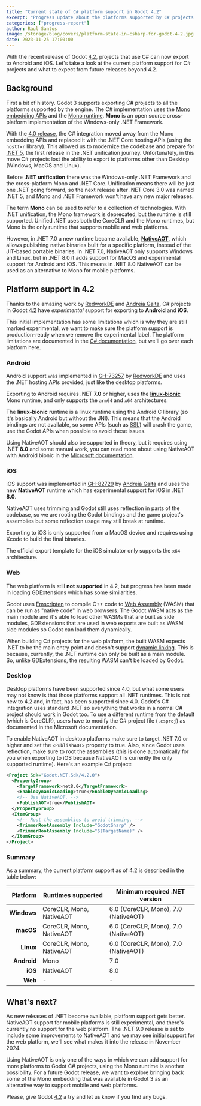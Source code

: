 ```yaml
---
title: "Current state of C# platform support in Godot 4.2"
excerpt: "Progress update about the platforms supported by C# projects as of Godot 4.2."
categories: ["progress-report"]
author: Raul Santos
image: /storage/blog/covers/platform-state-in-csharp-for-godot-4-2.jpg
date: 2023-11-25 17:00:00
---
```


With the recent release of Godot [4.2](/article/godot-4-2-arrives-in-style), projects that use C# can now export to Android and iOS. Let's take a look at the current platform support for C# projects and what to expect from future releases beyond 4.2.

## Background

First a bit of history. Godot 3 supports exporting C# projects to all the platforms supported by the engine. The C# implementation uses the [Mono embedding APIs](https://www.mono-project.com/docs/advanced/embedding/) and the [Mono runtime](https://www.mono-project.com/docs/advanced/runtime/). **Mono** is an open source cross-platform implementation of the Windows-only .NET Framework.

With the [4.0 release](https://godotengine.org/article/godot-4-0-sets-sail/), the C# integration moved away from the Mono embedding APIs and replaced it with the .NET Core hosting APIs (using the `hostfxr` library). This allowed us to modernize the codebase and prepare for [.NET 5](https://devblogs.microsoft.com/dotnet/introducing-net-5/), the first release in the .NET unification journey. Unfortunately, in this move C# projects lost the ability to export to platforms other than Desktop (Windows, MacOS and Linux).

Before **.NET unification** there was the Windows-only .NET Framework and the cross-platform Mono and .NET Core. Unification means there will be just one .NET going forward, so the next release after .NET Core 3.0 was named .NET 5, and Mono and .NET Framework won't have any new major releases.

The term **Mono** can be used to refer to a collection of technologies. With .NET unification, the Mono framework is deprecated, but the runtime is still supported. Unified .NET uses both the CoreCLR and the Mono runtimes, but Mono is the only runtime that supports mobile and web platforms.

However, in .NET 7.0 a new runtime became available, [**NativeAOT**](https://learn.microsoft.com/en-us/dotnet/core/deploying/native-aot), which allows publishing native binaries built for a specific platform, instead of the JIT-based portable binaries. In .NET 7.0, NativeAOT only supports Windows and Linux, but in .NET 8.0 it adds support for MacOS and experimental support for Android and iOS. This means in .NET 8.0 NativeAOT can be used as an alternative to Mono for mobile platforms.

## Platform support in 4.2

Thanks to the amazing work by [RedworkDE](https://github.com/RedworkDE) and [Andreia Gaita](https://github.com/shana), C# projects in Godot [4.2](/article/godot-4-2-arrives-in-style) have _experimental_ support for exporting to **Android** and **iOS**.

This initial implementation has some limitations which is why they are still marked experimental, we want to make sure the platform support is production-ready when we remove the experimental label. The platform limitations are documented in the [C# documentation](https://docs.godotengine.org/en/4.2/tutorials/scripting/c_sharp/index.html#c-platform-support), but we'll go over each platform here.

### Android

Android support was implemented in [GH-73257](https://github.com/godotengine/godot/pull/73257) by [RedworkDE](https://github.com/RedworkDE) and uses the .NET hosting APIs provided, just like the desktop platforms.

Exporting to Android requires .NET **7.0** or higher, uses the [**linux-bionic**](https://github.com/dotnet/runtime/pull/66147) Mono runtime, and only supports the `arm64` and `x64` architectures.

The **linux-bionic** runtime is a linux runtime using the Android C library (so it's basically Android but without the JNI). This means that the Android bindings are not available, so some APIs (such as [SSL](https://github.com/godotengine/godot/issues/84559)) will crash the game, use the Godot APIs when possible to avoid these issues.

Using NativeAOT should also be supported in theory, but it requires using .NET **8.0** and some manual work, you can read more about using NativeAOT with Android bionic in the [Microsoft documentation](https://github.com/dotnet/runtime/blob/v8.0.0/src/coreclr/nativeaot/docs/android-bionic.md).

### iOS

iOS support was implemented in [GH-82729](https://github.com/godotengine/godot/pull/82729) by [Andreia Gaita](https://github.com/shana) and uses the new **NativeAOT** runtime which has experimental support for iOS in .NET **8.0**.

NativeAOT uses trimming and Godot still uses reflection in parts of the codebase, so we are rooting the Godot bindings and the game project's assemblies but some reflection usage may still break at runtime.

Exporting to iOS is only supported from a MacOS device and requires using Xcode to build the final binaries.

The official export template for the iOS simulator only supports the `x64` architecture.

### Web

The web platform is still **not supported** in 4.2, but progress has been made in loading GDExtensions which has some similarities.

Godot uses [Emscripten](https://emscripten.org/) to compile C++ code to [Web Assembly](https://webassembly.org/) (WASM) that can be run as "native code" in web browsers. The Godot WASM acts as the main module and it's able to load other WASMs that are built as side modules, GDExtensions that are used in web exports are built as WASM side modules so Godot can load them dynamically.

When building C# projects for the web platform, the built WASM expects .NET to be the main entry point and doesn't support [dynamic linking](https://github.com/dotnet/runtime/issues/75257). This is because, currently, the .NET runtime can only be built as a main module. So, unlike GDExtensions, the resulting WASM can't be loaded by Godot.

### Desktop

Desktop platforms have been supported since 4.0, but what some users may not know is that those platforms support all .NET runtimes. This is not new to 4.2 and, in fact, has been supported since 4.0. Godot's C# integration uses standard .NET so everything that works in a normal C# project should work in Godot too. To use a different runtime from the default (which is CoreCLR), users have to modify the C# project file (`.csproj`) as documented in the Microsoft documentation.

To enable NativeAOT in desktop platforms make sure to target .NET 7.0 or higher and set the `<PublishAOT>` property to true. Also, since Godot uses reflection, make sure to root the assemblies (this is done automatically for you when exporting to iOS because NativeAOT is currently the only supported runtime). Here's an example C# project:

```xml
<Project Sdk="Godot.NET.Sdk/4.2.0">
  <PropertyGroup>
    <TargetFramework>net8.0</TargetFramework>
    <EnableDynamicLoading>true</EnableDynamicLoading>
    <!-- Use NativeAOT. -->
    <PublishAOT>true</PublishAOT>
  </PropertyGroup>
  <ItemGroup>
    <!-- Root the assemblies to avoid trimming. -->
    <TrimmerRootAssembly Include="GodotSharp" />
    <TrimmerRootAssembly Include="$(TargetName)" />
  </ItemGroup>
</Project>
```

### Summary

As a summary, the current platform support as of 4.2 is described in the table below:

| Platform | Runtimes supported | Minimum required .NET version |
| -: | - | - |
| **Windows** | CoreCLR, Mono, NativeAOT | 6.0 (CoreCLR, Mono), 7.0 (NativeAOT) |
| **macOS** | CoreCLR, Mono, NativeAOT | 6.0 (CoreCLR, Mono), 7.0 (NativeAOT) |
| **Linux** | CoreCLR, Mono, NativeAOT | 6.0 (CoreCLR, Mono), 7.0 (NativeAOT) |
| **Android** | Mono | 7.0 |
| **iOS** | NativeAOT | 8.0 |
| **Web** | - | - |

## What's next?

As new releases of .NET become available, platform support gets better. NativeAOT support for mobile platforms is still experimental, and there's currently no support for the web platform. The .NET 9.0 release is set to include some improvements to NativeAOT and we may see initial support for the web platform, we'll see what makes it into the release in November 2024.

Using NativeAOT is only one of the ways in which we can add support for more platforms to Godot C# projects, using the Mono runtime is another possibility. For a future Godot release, we want to explore bringing back some of the Mono embedding that was available in Godot 3 as an alternative way to support mobile and web platforms.

Please, give Godot [4.2](/article/godot-4-2-arrives-in-style) a try and let us know if you find any bugs.
